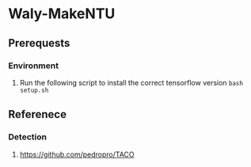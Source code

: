 # Waly-MakeNTU

## Prerequests

### Environment

1. Run the following script to install the correct tensorflow version
   `bash setup.sh`

## Referenece

### Detection

1. https://github.com/pedropro/TACO
